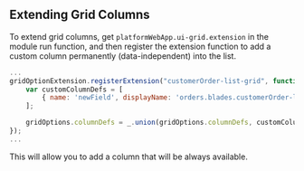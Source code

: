 ## Extending Grid Columns

To extend grid columns, get `platformWebApp.ui-grid.extension` in the module run function, and then register the extension function to add a custom column permanently (data-independent) into the list.

```js title="order2.js"
...
gridOptionExtension.registerExtension("customerOrder-list-grid", function (gridOptions) {
    var customColumnDefs = [
        { name: 'newField', displayName: 'orders.blades.customerOrder-list.labels.newField', width: '***' }
    ];

    gridOptions.columnDefs = _.union(gridOptions.columnDefs, customColumnDefs);
});
...
```

This will allow you to add a column that will be always available.